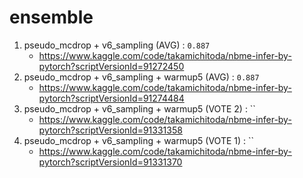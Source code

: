 # ensemble


1. pseudo_mcdrop + v6_sampling (AVG) : `0.887`
    - https://www.kaggle.com/code/takamichitoda/nbme-infer-by-pytorch?scriptVersionId=91272450
3. pseudo_mcdrop + v6_sampling + warmup5 (AVG) : `0.887`
    - https://www.kaggle.com/code/takamichitoda/nbme-infer-by-pytorch?scriptVersionId=91274484
4. pseudo_mcdrop + v6_sampling + warmup5 (VOTE 2) : ``
    - https://www.kaggle.com/code/takamichitoda/nbme-infer-by-pytorch?scriptVersionId=91331358
5. pseudo_mcdrop + v6_sampling + warmup5 (VOTE 1) : ``
    - https://www.kaggle.com/code/takamichitoda/nbme-infer-by-pytorch?scriptVersionId=91331370
